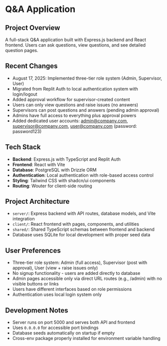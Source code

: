# Q&A Application

## Project Overview
A full-stack Q&A application built with Express.js backend and React frontend. Users can ask questions, view questions, and see detailed question pages.

## Recent Changes
- August 17, 2025: Implemented three-tier role system (Admin, Supervisor, User)
- Migrated from Replit Auth to local authentication system with login/logout
- Added approval workflow for supervisor-created content
- Users can only view questions and raise issues (no answers)
- Supervisors can post questions and answers (pending admin approval)
- Admins have full access to everything plus approval powers
- Added dedicated user accounts: admin@company.com, supervisor@company.com, user@company.com (password: password123)

## Tech Stack
- **Backend**: Express.js with TypeScript and Replit Auth
- **Frontend**: React with Vite
- **Database**: PostgreSQL with Drizzle ORM
- **Authentication**: Local authentication with role-based access control
- **Styling**: Tailwind CSS with shadcn/ui components
- **Routing**: Wouter for client-side routing

## Project Architecture
- `server/`: Express backend with API routes, database models, and Vite integration
- `client/`: React frontend with pages, components, and utilities
- `shared/`: Shared TypeScript schemas between frontend and backend
- Database uses SQLite for local development with proper seed data

## User Preferences
- Three-tier role system: Admin (full access), Supervisor (post with approval), User (view + raise issues only)
- No signup functionality - users are added directly to database
- Admin pages accessible only via direct URL routes (e.g., /admin) with no visible buttons or links  
- Users have different interfaces based on role permissions
- Authentication uses local login system only

## Development Notes
- Server runs on port 5000 and serves both API and frontend
- Uses `0.0.0.0` for accessible port bindings
- Database seeds automatically on startup if empty
- Cross-env package properly installed for environment variable handling